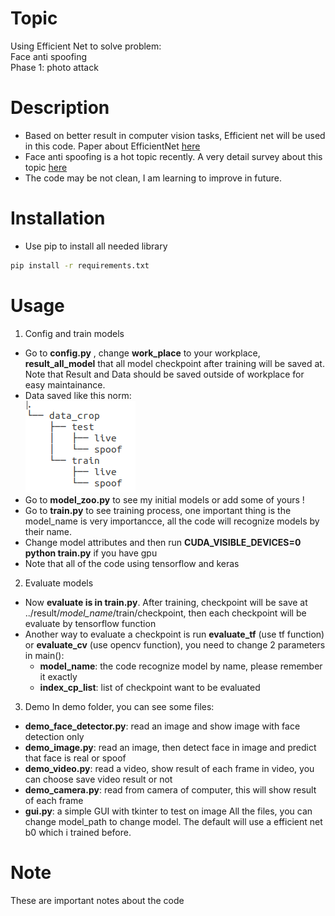 # Topic
Using Efficient Net to solve problem:      
Face anti spoofing      
Phase 1: photo attack

# Description
- Based on better result in computer vision tasks, Efficient net will be used in this code. Paper about EfficientNet [here](https://arxiv.org/pdf/1905.11946.pdf)
- Face anti spoofing is a hot topic recently. A very detail survey about this topic [here](https://arxiv.org/pdf/2010.04145.pdf)
- The code may be not clean, I am learning to improve in future.

# Installation     
- Use pip to install all needed library      
```bash
pip install -r requirements.txt
```
# Usage
1. Config and train models
 - Go to **config.py** , change **work_place** to your workplace, **result_all_model** that all model checkpoint after training will be saved at. Note that Result and Data should be saved outside of workplace for easy maintainance.        
 - Data saved like this norm:   
 ![Data folder tree](images/data_tree.png)  
 - Go to **model_zoo.py** to see my initial models or add some of yours !
 - Go to **train.py** to see training process, one important thing is the model_name is very importancce, all the code will recognize models by their name.
 - Change model attributes and then run **CUDA_VISIBLE_DEVICES=0 python train.py** if you have gpu
 - Note that all of the code using tensorflow and keras
2. Evaluate models
 - Now **evaluate is in train.py**. After training, checkpoint will be save at ../result/_model_name_/train/checkpoint, then each checkpoint will be evaluate by tensorflow function      
 - Another way to evaluate a checkpoint is run **evaluate_tf** (use tf function) or **evaluate_cv** (use opencv function), you need to change 2 parameters in main():
 	- **model_name**: the code recognize model by name, please remember it exactly      
 	- **index_cp_list**: list of checkpoint want to be evaluated
3. Demo
In demo folder, you can see some files:
- **demo_face_detector.py**: read an image and show image with face detection only
- **demo_image.py**: read an image, then detect face in image and predict that face is real or spoof 
- **demo_video.py**: read a video, show result of each frame in video, you can choose save video result or not
- **demo_camera.py**: read from camera of computer, this will show result of each frame
- **gui.py**: a simple GUI with tkinter to test on image
All the files, you can change model_path to change model. The default will use a efficient net b0 which i trained before.
# Note
These are important notes about the code


